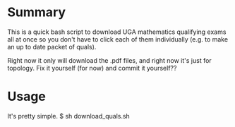 Summary
===============
This is a quick bash script to download UGA mathematics qualifying exams all at once so you don't have to click each of them individually (e.g. to make an up to date packet of quals).

Right now it only will download the .pdf files, and right now it's just for topology. Fix it yourself (for now) and commit it yourself??

Usage
===============
It's pretty simple.
     $ sh download_quals.sh